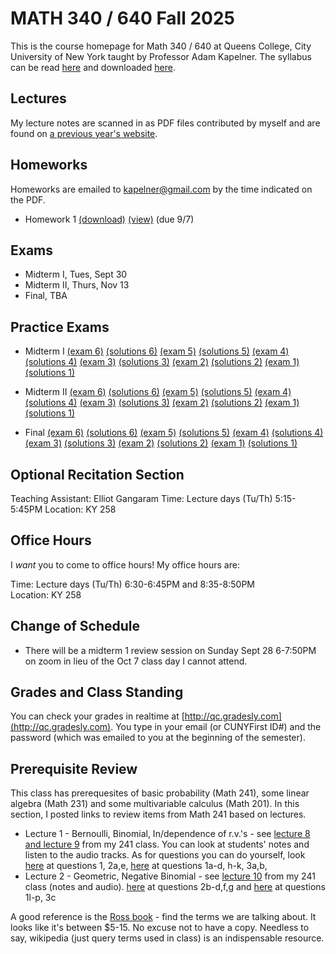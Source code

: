 # MATH 340 / 640 Fall 2025

This is the course homepage for Math 340 / 640 at Queens College, City University of New York taught by Professor Adam Kapelner. The syllabus can be read [here](https://github.com/kapelner/QC_MATH_340_Fall_2025/blob/main/syllabus/syllabus.pdf) and downloaded [here](https://raw.githubusercontent.com/kapelner/QC_MATH_340_Fall_2025/main/syllabus/syllabus.pdf).

## Lectures

My lecture notes are scanned in as PDF files contributed by myself and are found on [a previous year's website](https://github.com/kapelner/QC_MATH_340_Fall_2023). 


## Homeworks

Homeworks are emailed to kapelner@gmail.com by the time indicated on the PDF.

<!-- * Homework 7 [(download)](https://github.com/kapelner/QC_MATH_340_Fall_2025/blob/main/homeworks/hw07/hw07.pdf?raw=true) [(view)](https://github.com/kapelner/QC_MATH_340_Fall_2025/blob/main/homeworks/hw07/hw07.pdf) (due 12/14)
* Homework 6 [(download)](https://github.com/kapelner/QC_MATH_340_Fall_2025/blob/main/homeworks/hw06/hw06.pdf?raw=true) [(view)](https://github.com/kapelner/QC_MATH_340_Fall_2025/blob/main/homeworks/hw06/hw06.pdf) (due 11/25)
* Homework 5 [(download)](https://github.com/kapelner/QC_MATH_340_Fall_2025/blob/main/homeworks/hw05/hw05.pdf?raw=true) [(view)](https://github.com/kapelner/QC_MATH_340_Fall_2025/blob/main/homeworks/hw05/hw05.pdf) (due 11/11)
* Homework 4 [(download)](https://github.com/kapelner/QC_MATH_340_Fall_2025/blob/main/homeworks/hw04/hw04.pdf?raw=true) [(view)](https://github.com/kapelner/QC_MATH_340_Fall_2025/blob/main/homeworks/hw04/hw04.pdf) (due 10/27)
* Homework 3 [(download)](https://github.com/kapelner/QC_MATH_340_Fall_2025/blob/main/homeworks/hw03/hw03.pdf?raw=true) [(view)](https://github.com/kapelner/QC_MATH_340_Fall_2025/blob/main/homeworks/hw03/hw03.pdf) (due 10/6)
* Homework 2 [(download)](https://github.com/kapelner/QC_MATH_340_Fall_2025/blob/main/homeworks/hw02/hw02.pdf?raw=true) [(view)](https://github.com/kapelner/QC_MATH_340_Fall_2025/blob/main/homeworks/hw02/hw02.pdf) (due 9/22) -->
* Homework 1 [(download)](https://github.com/kapelner/QC_MATH_340_Fall_2025/blob/main/homeworks/hw01/hw01.pdf?raw=true) [(view)](https://github.com/kapelner/QC_MATH_340_Fall_2025/blob/main/homeworks/hw01/hw01.pdf) (due 9/7)


## Exams

* Midterm I, Tues, Sept 30 
* Midterm II, Thurs, Nov 13
* Final, TBA

## Practice Exams

* Midterm I [(exam 6)](https://github.com/kapelner/QC_MATH_340_Fall_2024/blob/main/exams/midterm1/midterm1.pdf) [(solutions 6)](https://github.com/kapelner/QC_MATH_340_Fall_2024/blob/main/exams/midterm1/midterm1_solutions.pdf) [(exam 5)](https://github.com/kapelner/QC_MATH_340_Fall_2023/blob/main/exams/midterm1/midterm1.pdf) [(solutions 5)](https://github.com/kapelner/QC_MATH_340_Fall_2023/blob/main/exams/midterm1/midterm1_solutions.pdf) [(exam 4)](https://github.com/kapelner/QC_Math_368_Fall_2021/blob/master/exams/midterm1/midterm1.pdf) [(solutions 4)](https://github.com/kapelner/QC_Math_368_Fall_2021/blob/master/exams/midterm1/midterm1_solutions.pdf) 
[(exam 3)](https://github.com/kapelner/QC_Math_621_Fall_2017/blob/master/exams/midterm1/midterm1.pdf) [(solutions 3)](https://github.com/kapelner/QC_Math_621_Fall_2017/blob/master/exams/midterm1/midterm1_solutions.pdf) 
[(exam 2)](https://github.com/kapelner/QC_Math_621_Fall_2019/blob/master/exams/midterm1/midterm1.pdf) [(solutions 2)](https://github.com/kapelner/QC_Math_621_Fall_2019/blob/master/exams/midterm1/midterm1_solutions.pdf) 
[(exam 1)](https://github.com/kapelner/QC_Math_621_Fall_2020/blob/master/exams/midterm1/midterm1.pdf) [(solutions 1)](https://github.com/kapelner/QC_Math_621_Fall_2020/blob/master/exams/midterm1/midterm1_solutions.pdf)

* Midterm II [(exam 6)](https://github.com/kapelner/QC_MATH_340_Fall_2024/blob/main/exams/midterm2/midterm2.pdf) [(solutions 6)](https://github.com/kapelner/QC_MATH_340_Fall_2024/blob/main/exams/midterm2/midterm2_solutions.pdf) [(exam 5)](https://github.com/kapelner/QC_MATH_340_Fall_2023/blob/main/exams/midterm2/midterm2.pdf) [(solutions 5)](https://github.com/kapelner/QC_MATH_340_Fall_2023/blob/main/exams/midterm2/midterm2_solutions.pdf) [(exam 4)](https://github.com/kapelner/QC_Math_621_Fall_2020/blob/master/exams/midterm2/midterm2.pdf) [(solutions 4)](https://github.com/kapelner/QC_Math_621_Fall_2020/blob/master/exams/midterm2/midterm2_solutions.pdf) 
[(exam 3)](https://github.com/kapelner/QC_Math_621_Fall_2017/blob/master/exams/midterm2/midterm2.pdf) [(solutions 3)](https://github.com/kapelner/QC_Math_621_Fall_2017/blob/master/exams/midterm2/midterm2_solutions.pdf) 
[(exam 2)](https://github.com/kapelner/QC_Math_621_Fall_2019/blob/master/exams/midterm2/midterm2.pdf) [(solutions 2)](https://github.com/kapelner/QC_Math_621_Fall_2019/blob/master/exams/midterm2/midterm2_solutions.pdf) 
[(exam 1)](https://github.com/kapelner/QC_Math_368_Fall_2021/blob/master/exams/midterm2/midterm2.pdf) [(solutions 1)](https://github.com/kapelner/QC_Math_368_Fall_2021/blob/master/exams/midterm2/midterm2_solutions.pdf)

* Final [(exam 6)](https://github.com/kapelner/QC_MATH_340_Fall_2024/blob/main/exams/final/final.pdf) [(solutions 6)](https://github.com/kapelner/QC_MATH_340_Fall_2024/blob/main/exams/final/final_solutions.pdf) [(exam 5)](https://github.com/kapelner/QC_MATH_340_Fall_2023/blob/main/exams/final/final.pdf) [(solutions 5)](https://github.com/kapelner/QC_MATH_340_Fall_2023/blob/main/exams/final/final_solutions.pdf) [(exam 4)](https://github.com/kapelner/QC_Math_621_Fall_2020/blob/master/exams/final/final.pdf) [(solutions 4)](https://github.com/kapelner/QC_Math_621_Fall_2020/blob/master/exams/final/final_solutions.pdf) 
[(exam 3)](https://github.com/kapelner/QC_Math_621_Fall_2017/blob/master/exams/final/final.pdf) [(solutions 3)](https://github.com/kapelner/QC_Math_621_Fall_2017/blob/master/exams/final/final_solutions.pdf) 
[(exam 2)](https://github.com/kapelner/QC_Math_621_Fall_2019/blob/master/exams/final/final.pdf) [(solutions 2)](https://github.com/kapelner/QC_Math_621_Fall_2019/blob/master/exams/final/final_solutions.pdf) 
[(exam 1)](https://github.com/kapelner/QC_Math_368_Fall_2021/blob/master/exams/final/final.pdf) [(solutions 1)](https://github.com/kapelner/QC_Math_368_Fall_2021/blob/master/exams/final/final_solutions.pdf)

## Optional Recitation Section

Teaching Assistant: Elliot Gangaram
Time: Lecture days (Tu/Th) 5:15-5:45PM
Location: KY 258

## Office Hours

I *want* you to come to office hours! My office hours are:

Time: Lecture days (Tu/Th) 6:30-6:45PM and 8:35-8:50PM \
Location: KY 258

## Change of Schedule

* There will be a midterm 1 review session on Sunday Sept 28 6-7:50PM on zoom in lieu of the Oct 7 class day I cannot attend.


## Grades and Class Standing

You can check your grades in realtime at [http://qc.gradesly.com](http://qc.gradesly.com). You type in your email (or CUNYFirst ID#) and the password (which was emailed to you at the beginning of the semester).

## Prerequisite Review

This class has prerequesites of basic probability (Math 241), some linear algebra (Math 231) and some multivariable calculus (Math 201). In this section, I posted links to review items from Math 241 based on lectures. 

* Lecture 1 - Bernoulli, Binomial, In/dependence of r.v.'s - see [lecture 8 and lecture 9](https://github.com/kapelner/QC_Math_241_Fall_2016) from my 241 class. You can look at students' notes and listen to the audio tracks. As for questions you can do yourself, look [here](https://github.com/kapelner/QC_Math_241_Fall_2016/blob/master/exams/midterm2/midterm2_solutions.pdf) at questions 1, 2a,e, [here](https://github.com/kapelner/QC_Math_241_Fall_2015/blob/master/exams/midterm2/midterm2_solutions.pdf) at questions 1a-d, h-k, 3a,b, 
* Lecture 2 - Geometric, Negative Binomial - see [lecture 10](https://github.com/kapelner/QC_Math_241_Fall_2016) from my 241 class (notes and audio). [here](https://github.com/kapelner/QC_Math_241_Fall_2016/blob/master/exams/midterm2/midterm2_solutions.pdf) at questions 2b-d,f,g and [here](https://github.com/kapelner/QC_Math_241_Fall_2015/blob/master/exams/midterm2/midterm2_solutions.pdf) at questions 1l-p, 3c<!---->

A good reference is the [Ross book](https://www.amazon.com/First-Course-Probability-6th/dp/0130338516/ref=sr_1_6?ie=UTF8&qid=1504062810&sr=8-6&keywords=probability+ross) - find the terms we are talking about. It looks like it's between $5-15. No excuse not to have a copy. Needless to say, wikipedia (just query terms used in class) is an indispensable resource.
